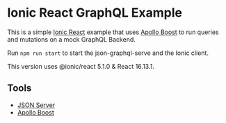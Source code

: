 # Ionic React GraphQL Example

This is a simple [Ionic React](https://ionicframework.com/docs/react) example that uses [Apollo Boost](https://www.npmjs.com/package/apollo-boost) to run queries and mutations on a mock GraphQL Backend.

Run `npm run start` to start the json-graphql-serve and the Ionic client.

This version uses @ionic/react 5.1.0 & React 16.13.1.

## Tools

- [JSON Server](https://github.com/typicode/json-server)
- [Apollo Boost](https://www.npmjs.com/package/apollo-boost)
